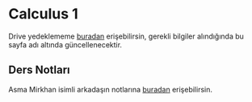 # Calculus 1

Drive yedeklememe [buradan][Drive] erişebilirsin, gerekli bilgiler alındığında bu sayfa adı altında güncellenecektir.

## Ders Notları

Asma Mirkhan isimli arkadaşın notlarına [buradan][Asma Ders Notu] erişebilirsin.

[Drive]: https://drive.google.com/open?id=1EJb-h8we_rWnVHSI79VA4WhmEc6Y7Vcx
[Asma Ders Notu]: https://drive.google.com/open?id=1of9bn0rRiGG0EyyWugJMf0VCKFq4dNFp
